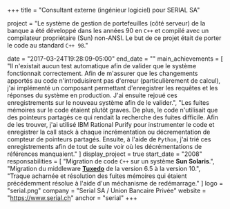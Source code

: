 +++
title = "Consultant externe (ingénieur logiciel) pour SERIAL SA"

project = "Le système de gestion de portefeuilles (côté serveur) de la banque a été développé dans les années 90 en `C++` et compilé avec un compilateur propriétaire (Sun) non-ANSI. Le but de ce projet était de porter le code au standard `C++ 98`."

date = "2017-03-24T19:28:09-05:00"
end_date = ""
main_achievements = [
  "Il n'existait aucun test automatique afin de valider que le système fonctionnait correctement. Afin de m'assurer que les changements apportés au code n'introduisirent pas d'erreur (particulièrement de calcul), j'ai implémenté un composant permettant d'enregistrer les requêtes et les réponses du système en production. J'ai ensuite rejoué ces enregistrements sur le nouveau système afin de le valider.",
  "Les fuites mémoires sur le code étaient plutôt graves. De plus, le code n'utilisait que des pointeurs partagés ce qui rendait la recherche des fuites difficile. Afin de les trouver, j'ai utilisé IBM Rational Purify pour instrumenter le code et enregistrer la call stack à chaque incrémentation ou décrementation de compteur de pointeurs partagés. Ensuite, à l'aide de `Python`, j'ai trié ces enregistrements afin de tout de suite voir où les décrémentations de références manquaient."
]
display_project = true
start_date = "2008"
responsabilities = [
  "Migration de code `C++` sur un système **Sun Solaris**.",
  "Migration du middleware [**Tuxedo**](http://www.oracle.com/technetwork/middleware/tuxedo/overview/index.html) de la  version 6.5 à la version 10.",
  "Traque acharnée et résolution des fuites mémoires qui étaient précédemment résolue à l'aide d'un méchanisme de redémarrage."
]
logo = "serial.png"
company = "Serial SA / Union Bancaire Privée"
website = "https://www.serial.ch"
anchor = "serial"
+++
